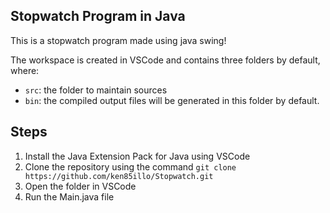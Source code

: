## Stopwatch Program in Java
This is a stopwatch program made using java swing!

The workspace is created in VSCode and contains three folders by default, where:

- `src`: the folder to maintain sources
- `bin`: the compiled output files will be generated in this folder by default.

## Steps
1. Install the Java Extension Pack for Java using VSCode
2. Clone the repository using the command `git clone https://github.com/ken85illo/Stopwatch.git`
3. Open the folder in VSCode
4. Run the Main.java file

